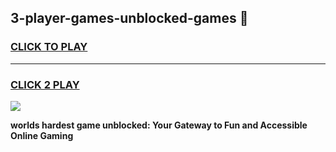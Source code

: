 
## 3-player-games-unblocked-games 👋
<h3>
<a href="https://premium.freeplayer.one?title=3-player-games-unblocked-games&ref=14F">CLICK TO PLAY</a></h3>
<hr>

<h3>
<a href="https://premium.freeplayer.one?title=3-player-games-unblocked-games&ref=14F">CLICK 2 PLAY</a>
  
</h3>

<a href="https://premium.freeplayer.one?title=3-player-games-unblocked-games&ref=12F/"><img src="https://clearcache.store/games.png"></a>


**worlds hardest game unblocked: Your Gateway to Fun and Accessible Online Gaming**
